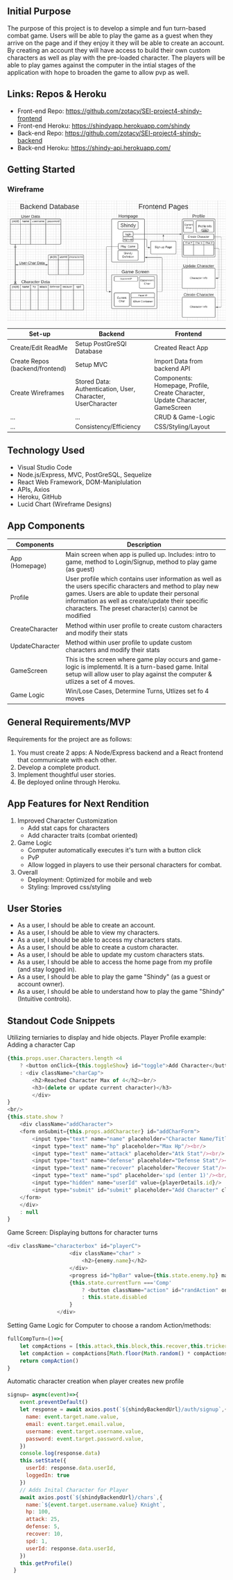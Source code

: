 ## Initial Purpose
The purpose of this project is to develop a simple and fun turn-based combat game. Users will be able to play the game as a guest when they arrive on the page and if they enjoy it they will be able to create an account. By creating an account they will have access to build their own custom characters as well as play with the pre-loaded character. The players will be able to play games against the computer in the intial stages of the application with hope to broaden the game to allow pvp as well.

## Links: Repos & Heroku
- Front-end Repo: https://github.com/zotacy/SEI-project4-shindy-frontend
- Front-end Heroku: https://shindyapp.herokuapp.com/shindy
- Back-end Repo: https://github.com/zotacy/SEI-project4-shindy-backend
- Back-end Heroku: https://shindy-api.herokuapp.com/

## Getting Started
### Wireframe
![Wireframe](public/Wireframes.png)
<!-- WireFrame Link: https://lucid.app/lucidchart/d710dfb3-2dae-41c6-b038-c00fec8383a6/edit?beaconFlowId=CC9809F839227E5B&page=0_0#?folder_id=home&browser=icon -->

|**Set-up**|**Backend**|**Frontend**|
|--------|----------|--------|
|Create/Edit ReadMe|Setup PostGreSQl Database|Created React App|
|Create Repos (backend/frontend)|Setup MVC|Import Data from backend API|
|Create Wireframes|Stored Data: Authentication, User, Character, UserCharacter|Components: Homepage, Profile, Create Character, Update Character, GameScreen|
|...|...|CRUD & Game-Logic|
|...|Consistency/Efficiency|CSS/Styling/Layout|

## Technology Used
* Visual Studio Code
* Node.js/Express, MVC, PostGreSQL, Sequelize
* React Web Framework, DOM-Maniplulation 
* APIs, Axios
* Heroku, GitHub
* Lucid Chart (Wireframe Designs)

## App Components
|**Components**|**Description**|
|--------------|---------------|
|App (Homepage)|Main screen when app is pulled up. Includes: intro to game, method to Login/Signup, method to play game (as guest)|
|Profile|User profile which contains user information as well as the users specific characters and method to play new games. Users are able to update their personal information as well as create/update their specific characters. The preset character(s) cannot be modified|
|CreateCharacter|Method within user profile to create custom characters and modify their stats|
|UpdateCharacter|Method within user profile to update custom characters and modify their stats|
|GameScreen|This is the screen where game play occurs and game-logic is implementd. It is a turn-based game. Inital setup will allow user to play against the computer & utlizes a set of 4 moves.|
|Game Logic|Win/Lose Cases, Determine Turns, Utlizes set fo 4 moves|

## General Requirements/MVP
Requirements for the project are as follows:
1. You must create 2 apps: A Node/Express backend and a React frontend that communicate with each other.
2. Develop a complete product.
3. Implement thoughtful user stories.
4. Be deployed online through Heroku.

## App Features for Next Rendition
1. Improved Character Customization
    - Add stat caps for characters
    - Add character traits (combat oriented)
2. Game Logic
    - Computer automatically executes it's turn with a button click
    - PvP
    - Allow logged in players to use their personal characters for combat.
3. Overall
    - Deployment: Optimized for mobile and web
    - Styling: Improved css/styling

## User Stories
- As a user, I should be able to create an account.
- As a user, I should be able to view my characters.
- As a user, I should be able to access my characters stats.
- As a user, I should be able to create a custom character.
- As a user, I should be able to update my custom characters stats.
- As a user, I should be able to access the home page from my profile (and stay logged in).
- As a user, I should be able to play the game "Shindy" (as a guest or account owner).
- As a user, I should be able to understand how to play the game "Shindy" (Intuitive controls).

## Standout Code Snippets
Utilizing terniaries to display and hide objects. 
Player Profile example: Adding a character Cap
```js
{this.props.user.Characters.length <4 
    ? <button onClick={this.toggleShow} id="toggle">Add Character</button> 
    : <div className="charCap">
        <h2>Reached Character Max of 4</h2><br/>
        <h3>(delete or update current character)</h3>
        </div>
}
<br/>
{this.state.show ? 
    <div className="addCharacter">
    <form onSubmit={this.props.addCharacter} id="addCharForm">
        <input type="text" name="name" placeholder="Character Name/Title"/><br/>
        <input type="text" name="hp" placeholder="Max Hp"/><br/>
        <input type="text" name="attack" placeholder="Atk Stat"/><br/>
        <input type="text" name="defense" placeholder="Defense Stat"/><br/>
        <input type="text" name="recover" placeholder="Recover Stat"/><br/>
        <input type="text" name="spd" placeholder='spd (enter 1)'/><br/>
        <input type="hidden" name="userId" value={playerDetails.id}/>
        <input type="submit" id="submit" placeholder="Add Character" className="button"/>
    </form>
    </div>
    : null
}
```
Game Screen: Displaying buttons for character turns
```js
<div className="characterbox" id="playerC">
                    <div className="char" >
                        <h2>{enemy.name}</h2>
                    </div>
                    <progress id="hpBar" value={this.state.enemy.hp} max='100'></progress>
                    {this.state.currentTurn ==='Comp' 
                        ? <button className="action" id="randAction" onClick={this.fullCompTurn}>Comp Action</button> 
                        : this.state.disabled
                    }
                </div>
```

Setting Game Logic for Computer to choose a random Action/methods:
```js
fullCompTurn=()=>{
    let compActions = [this.attack,this.block,this.recover,this.trickery]
    let compAction = compActions[Math.floor(Math.random() * compActions.length)] 
    return compAction()   
}
```
Automatic character creation when player creates new profile
```js
signup= async(event)=>{
    event.preventDefault()
    let response = await axios.post(`${shindyBackendUrl}/auth/signup`,{
      name: event.target.name.value,
      email: event.target.email.value,
      username: event.target.username.value,
      password: event.target.password.value,
    })
    console.log(response.data)
    this.setState({
      userId: response.data.userId,
      loggedIn: true
    })
    // Adds Inital Character for Player
    await axios.post(`${shindyBackendUrl}/chars`,{
      name:`${event.target.username.value} Knight`,
      hp: 100,
      attack: 25,
      defense: 5,
      recover: 10,
      spd: 1,
      userId: response.data.userId,
    })
    this.getProfile()
  }
  ```

